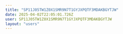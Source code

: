 ```yaml
---
title: "SP11J05TW1Z0X1SMR9N7T1GYJXPQTF3MDAKBGYTJW"
date: 2025-04-02T22:05:01.726Z
user: SP11J05TW1Z0X1SMR9N7T1GYJXPQTF3MDAKBGYTJW
layout: "users"
---
```

    